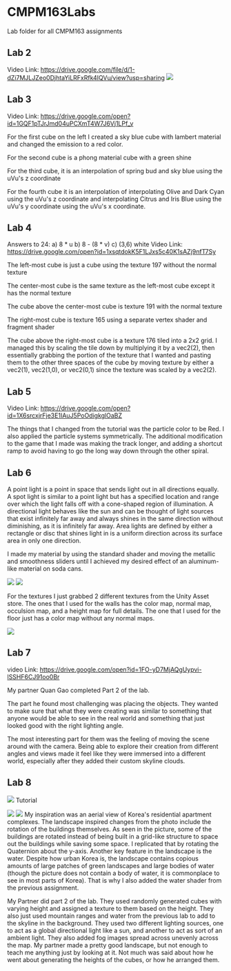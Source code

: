 # CMPM163Labs
Lab folder for all CMPM163 assignments

## Lab 2
Video Link: https://drive.google.com/file/d/1-dZi7MJLJZeo0DjhtaYiLRFxRfk4IQVu/view?usp=sharing
![](lab2/lab2part2.png)

## Lab 3
Video Link: https://drive.google.com/open?id=1GQF1pTJrJmd04uPCXmT4W7J6Vj1LPf_v

For the first cube on the left I created a sky blue cube with lambert material and changed the emission to a red color.

For the second cube is a phong material cube with a green shine

For the third cube, it is an interpolation of spring bud and sky blue using the uVu's z coordinate 

For the fourth cube it is an interpolation of interpolating Olive and Dark Cyan using the uVu's z coordinate and interpolating Citrus and Iris Blue using the uVu's y coordinate using the uVu's x coordinate.

## Lab 4
Answers to 24:
a) 8 * u
b) 8 - (8 * v)
c) (3,6) white
Video Link: https://drive.google.com/open?id=1xsqtdokK5F1LJxs5c40K1sAZj9nfT7Sy

The left-most cube is just a cube using the texture 197 without the normal texture

The center-most cube is the same texture as the left-most cube except it has the normal texture

The cube above the center-most cube is texture 191 with the normal texture

The right-most cube is texture 165 using a separate vertex shader and fragment shader

The cube above the right-most cube is a texture 176 tiled into a 2x2 grid. I managed this by scaling the tile down by multiplying it by a vec2(2), then essentially grabbing the portion of the texture that I wanted and pasting them to the other three spaces of the cube by moving texture by either a vec2(1), vec2(1,0), or vec2(0,1) since the texture was scaled by a vec2(2).

## Lab 5
Video Link: https://drive.google.com/open?id=1X6srcxjrFje3E1IAuJ5PoOdigkglOaBZ

The things that I changed from the tutorial was the particle color to be Red. I also applied the particle systems symmetrically. The additional modification to the game that I made was making the track longer, and adding a shortcut ramp to avoid having to go the long way down through the other spiral. 

## Lab 6
A point light is a point in space that sends light out in all directions equally.
A spot light is similar to a point light but has a specified location and range over which the light falls off with a cone-shaped region of illumination. 
A directional light behaves like the sun and can be thought of light sources that exist infinitely far away and always shines in the same direction without diminishing, as it is infinitely far away.
Area lights are defined by either a rectangle or disc that shines light in is a uniform direction across its surface area in only one direction. 

I made my material by using the standard shader and moving the metallic and smoothness sliders until I achieved my desired effect of an aluminum-like material on soda cans.

![](lab6/MyMaterial.png)
![](lab6/MetallicMaterial.png)

For the textures I just grabbed 2 different textures from the Unity Asset store. The ones that I used for the walls has the color map, normal map, occulsion map, and a height map for full details. The one that I used for the floor just has a color map without any normal maps. 

![](lab6/myScene.png)

## Lab 7 

video Link: https://drive.google.com/open?id=1FO-yD7MjAQgUypvi-lSSHF6CJ91oo0Br

My partner Quan Gao completed Part 2 of the lab.

The part he found most challenging was placing the objects. They wanted to make sure that what they were creating was similar to something that anyone would be able to see in the real world and something that just looked good with the right lighting angle.

The most interesting part for them was the feeling of moving the scene around with the camera. Being able to explore their creation from different angles and views made it feel like they were immersed into a different world, especially after they added their custom skyline clouds.

## Lab 8

![](lab8/tutorial.png)
Tutorial

![](lab8/Inpiration.png)
![](lab8/CityLandscape)
My inspiration was an aerial view of Korea's residential apartment complexes. The landscape inspired changes from the photo include the rotation of the buildings themselves. As seen in the picture, some of the buildings are rotated instead of being built in a grid-like structure to space out the buildings while saving some space. I replicated that by rotating the Quaternion about the y-axis. Another key feature in the landscape is the water. Despite how urban Korea is, the landscape contains copious amounts of large patches of green landscapes and large bodies of water (though the picture does not contain a body of water, it is commonplace to see in most parts of Korea). That is why I also added the water shader from the previous assignment. 

My Partner did part 2 of the lab. They used randomly generated cubes with varying height and assigned a texture to them based on the height. They also just used mountain ranges and water from the previous lab to add to the skyline in the background. They used two different lighting sources, one to act as a global directional light like a sun, and another to act as sort of an ambient light. They also added fog images spread across unevenly across the map. My partner made a pretty good landscape, but not enough to teach me anything just by looking at it. Not much was said about how he went about generating the heights of the cubes, or how he arranged them. 


